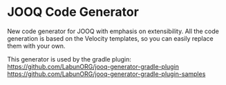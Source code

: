 # JOOQ Code Generator
New code generator for JOOQ with emphasis on extensibility. All the code generation is based on the Velocity templates, so you can easily replace them with your own.

This generator is used by the gradle plugin:
https://github.com/LabunORG/jooq-generator-gradle-plugin
https://github.com/LabunORG/jooq-generator-gradle-plugin-samples
